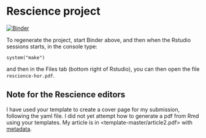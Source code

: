 # Rescience project


[![Binder](https://mybinder.org/badge_logo.svg)](https://mybinder.org/v2/gh/sje30/rescience-hor/master?urlpath=rstudio)

To regenerate the project, start Binder above, and then when the
Rstudio sessions starts, in the console type:

```
system("make")
```

and then in the Files tab (bottom right of Rstudio), you can then open
the file `rescience-hor.pdf`.



## Note for the Rescience editors

I have used your template to create a cover page for my submission,
following the yaml file.  I did not yet attempt how to generate a pdf
from Rmd using your templates.  My article is in
<template-master/article2.pdf> with
[metadata](template-master/metadata.yaml).


